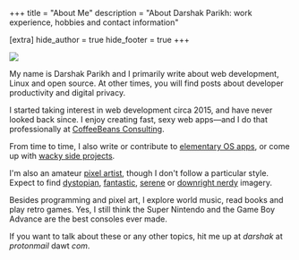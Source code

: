 +++
title = "About Me"
description = "About Darshak Parikh: work experience, hobbies and contact information"

[extra]
hide_author = true
hide_footer = true
+++

<div class="headshot"><img src="images/photo.jpg"></div>

My name is Darshak Parikh and I primarily write about web development, Linux and open source. At other times, you will find posts about developer productivity and digital privacy.

I started taking interest in web development circa 2015, and have never looked back since. I enjoy creating fast, sexy web apps—and I do that professionally at [CoffeeBeans Consulting](https://www.coffeebeans.io/).

From time to time, I also write or contribute to [elementary OS apps](https://github.com/elfenware/), or come up with [wacky side projects](https://github.com/dar5hak/lizardspock-api).

I'm also an amateur [pixel artist](https://www.deviantart.com/blockydreams), though I don't follow a particular style. Expect to find [dystopian](https://www.deviantart.com/blockydreams/art/Zombie-Marshmallow-Robot-Monster-835279903), [fantastic](https://www.deviantart.com/blockydreams/art/Cinnabar-Sky-814185243), [serene](https://www.deviantart.com/blockydreams/art/Hogwarts-817488437) or [downright nerdy](https://www.deviantart.com/blockydreams/art/Rick-s-Portal-Gun-835423405) imagery.

Besides programming and pixel art, I explore world music, read books and play retro games. Yes, I still think the Super Nintendo and the Game Boy Advance are the best consoles ever made.

If you want to talk about these or any other topics, hit me up at _darshak_ at _protonmail_ dawt _com_.
